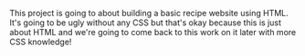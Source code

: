 This project is going to about building a basic recipe website using HTML. It's going to be ugly without any CSS but that's okay because this is just about HTML and we're going to come back to this work on it later with more CSS knowledge!